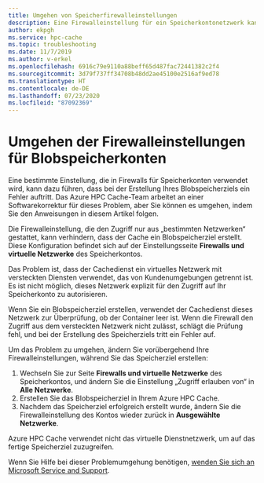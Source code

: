 ```yaml
---
title: Umgehen von Speicherfirewalleinstellungen
description: Eine Firewalleinstellung für ein Speicherkontonetzwerk kann zu Fehlern beim Erstellen eines Azure-Blobspeicherziels in Azure HPC Cache führen. Dieser Artikel bietet eine Problemumgehung für die Einschränkung, bis eine Softwarekorrektur vorhanden ist.
author: ekpgh
ms.service: hpc-cache
ms.topic: troubleshooting
ms.date: 11/7/2019
ms.author: v-erkel
ms.openlocfilehash: 6916c79e9110a88beff65d487fac72441382c2f4
ms.sourcegitcommit: 3d79f737ff34708b48dd2ae45100e2516af9ed78
ms.translationtype: HT
ms.contentlocale: de-DE
ms.lasthandoff: 07/23/2020
ms.locfileid: "87092369"
---
```

# <a name="work-around-blob-storage-account-firewall-settings"></a>Umgehen der Firewalleinstellungen für Blobspeicherkonten

Eine bestimmte Einstellung, die in Firewalls für Speicherkonten verwendet wird, kann dazu führen, dass bei der Erstellung Ihres Blobspeicherziels ein Fehler auftritt. Das Azure HPC Cache-Team arbeitet an einer Softwarekorrektur für dieses Problem, aber Sie können es umgehen, indem Sie den Anweisungen in diesem Artikel folgen.

Die Firewalleinstellung, die den Zugriff nur aus „bestimmten Netzwerken“ gestattet, kann verhindern, dass der Cache ein Blobspeicherziel erstellt. Diese Konfiguration befindet sich auf der Einstellungsseite **Firewalls und virtuelle Netzwerke** des Speicherkontos.

Das Problem ist, dass der Cachedienst ein virtuelles Netzwerk mit versteckten Diensten verwendet, das von Kundenumgebungen getrennt ist. Es ist nicht möglich, dieses Netzwerk explizit für den Zugriff auf Ihr Speicherkonto zu autorisieren.

Wenn Sie ein Blobspeicherziel erstellen, verwendet der Cachedienst dieses Netzwerk zur Überprüfung, ob der Container leer ist. Wenn die Firewall den Zugriff aus dem versteckten Netzwerk nicht zulässt, schlägt die Prüfung fehl, und bei der Erstellung des Speicherziels tritt ein Fehler auf.

Um das Problem zu umgehen, ändern Sie vorübergehend Ihre Firewalleinstellungen, während Sie das Speicherziel erstellen:

1. Wechseln Sie zur Seite **Firewalls und virtuelle Netzwerke** des Speicherkontos, und ändern Sie die Einstellung „Zugriff erlauben von“ in **Alle Netzwerke**.
1. Erstellen Sie das Blobspeicherziel in Ihrem Azure HPC Cache.
1. Nachdem das Speicherziel erfolgreich erstellt wurde, ändern Sie die Firewalleinstellung des Kontos wieder zurück in **Ausgewählte Netzwerke**.

Azure HPC Cache verwendet nicht das virtuelle Dienstnetzwerk, um auf das fertige Speicherziel zuzugreifen.

Wenn Sie Hilfe bei dieser Problemumgehung benötigen, [wenden Sie sich an Microsoft Service and Support](hpc-cache-support-ticket.md).

